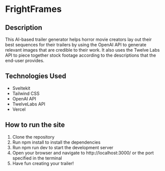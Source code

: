 # FrightFrames
## Description
This AI-based trailer generator helps horror movie creators lay out their best sequences for their trailers by using the OpenAI API to generate relevant images that are credible to their work.  It also uses the Twelve Labs API to piece together stock footage according to the descriptions that the end-user provides.

## Technologies Used
- Sveltekit
- Tailwind CSS
- OpenAI API
- TwelveLabs API
- Vercel
  
## How to run the site
1. Clone the repository
2. Run npm install to install the dependencies
3. Run npm run dev to start the development server
4. Open your browser and navigate to http://localhost:3000/ or the port specified in the terminal
5. Have fun creating your trailer!
